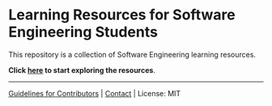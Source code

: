# Learning Resources for Software Engineering Students

This repository is a collection of Software Engineering learning resources.

**Click [here](contents/README.md) to start exploring the resources**.

---

[Guidelines for Contributors](GuidelinesForContributors.md) | [Contact](Contact.md) | License: MIT
